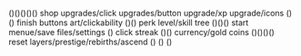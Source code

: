 ()()()()() shop upgrades/click upgrades/button upgrade/xp upgrade/icons
()() finish buttons art/clickability
()()   perk level/skill tree
()()() start menue/save files/settings
()   click streak
()() currency/gold coins
()()()() reset layers/prestige/rebirths/ascend
()
()
()